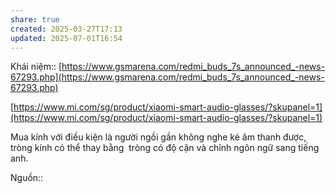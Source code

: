 ```yaml
---
share: true
created: 2025-03-27T17:13
updated: 2025-07-01T16:54
---
```

Khái niệm:: 
[https://www.gsmarena.com/redmi_buds_7s_announced_-news-67293.php](https://www.gsmarena.com/redmi_buds_7s_announced_-news-67293.php)

[https://www.mi.com/sg/product/xiaomi-smart-audio-glasses/?skupanel=1](https://www.mi.com/sg/product/xiaomi-smart-audio-glasses/?skupanel=1)

Mua kính với điều kiện là người ngồi gần không nghe ké âm thanh được, tròng kính có thể thay bằng  tròng có độ cận và chỉnh ngôn ngữ sang tiếng anh.

Nguồn:: 